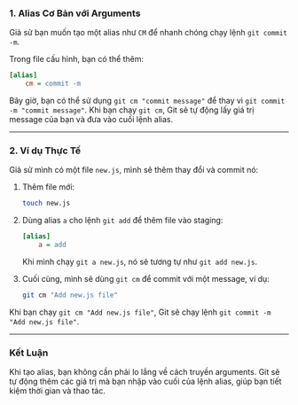 

### **1. Alias Cơ Bản với Arguments**

Giả sử bạn muốn tạo một alias như `CM` để nhanh chóng chạy lệnh `git commit -m`. 

Trong file cấu hình, bạn có thể thêm:

```ini
[alias]
    cm = commit -m
```

Bây giờ, bạn có thể sử dụng `git cm "commit message"` để thay vì `git commit -m "commit message"`. Khi bạn chạy `git cm`, Git sẽ tự động lấy giá trị message của bạn và đưa vào cuối lệnh alias.

---

### **2. Ví dụ Thực Tế**

Giả sử mình có một file `new.js`, mình sẽ thêm thay đổi và commit nó:

1. Thêm file mới:

   ```bash
   touch new.js
   ```

2. Dùng alias `a` cho lệnh `git add` để thêm file vào staging:

   ```ini
   [alias]
       a = add
   ```

   Khi mình chạy `git a new.js`, nó sẽ tương tự như `git add new.js`.

3. Cuối cùng, mình sẽ dùng `git cm` để commit với một message, ví dụ:

   ```bash
   git cm "Add new.js file"
   ```

Khi bạn chạy `git cm "Add new.js file"`, Git sẽ chạy lệnh `git commit -m "Add new.js file"`.

---

### **Kết Luận**

Khi tạo alias, bạn không cần phải lo lắng về cách truyền arguments. Git sẽ tự động thêm các giá trị mà bạn nhập vào cuối của lệnh alias, giúp bạn tiết kiệm thời gian và thao tác.

